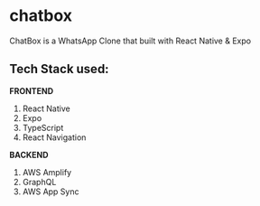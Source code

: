 # chatbox
ChatBox is a WhatsApp Clone that built with React Native &amp; Expo

## Tech Stack used:
**FRONTEND**
1. React Native
2. Expo
3. TypeScript
4. React Navigation 

**BACKEND**
1. AWS Amplify
2. GraphQL
3. AWS App Sync